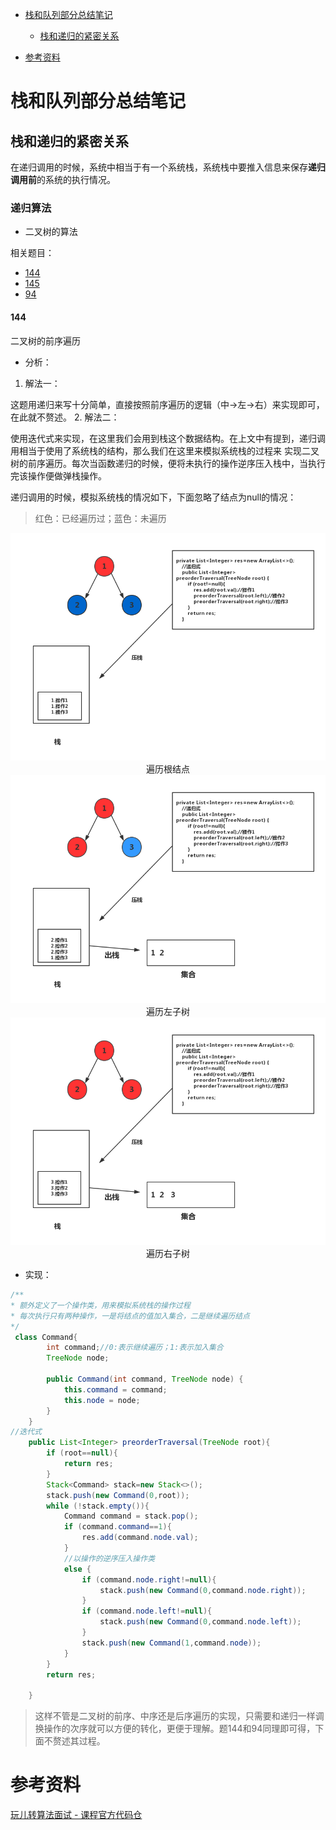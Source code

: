 

<!-- GFM-TOC -->
* [栈和队列部分总结笔记](#栈和队列部分总结笔记)
    * [栈和递归的紧密关系](#栈和递归的紧密关系)
   
* [参考资料](#参考资料)
<!-- GFM-TOC -->

# 栈和队列部分总结笔记

## 栈和递归的紧密关系
在递归调用的时候，系统中相当于有一个系统栈，系统栈中要推入信息来保存**递归调用前**的系统的执行情况。
### 递归算法
- 二叉树的算法

相关题目：

* [144](#144)
* [145]()
* [94]()
#### 144
二叉树的前序遍历
- 分析：
1. 解法一：

这题用递归来写十分简单，直接按照前序遍历的逻辑（中->左->右）来实现即可，在此就不赘述。
2. 解法二：

使用迭代式来实现，在这里我们会用到栈这个数据结构。在上文中有提到，递归调用相当于使用了系统栈的结构，那么我们在这里来模拟系统栈的过程来
实现二叉树的前序遍历。每次当函数递归的时候，便将未执行的操作逆序压入栈中，当执行完该操作便做弹栈操作。

递归调用的时候，模拟系统栈的情况如下，下面忽略了结点为null的情况：
>红色：已经遍历过；蓝色：未遍历
<div align="center">

![遍历根结点](../pict/stack_01.png)
 遍历根结点
![遍历左子树](../pict/stack_02.png)
 遍历左子树
![遍历右子树](../pict/stack_03.png)
 遍历右子树

</div>





- 实现：
```java
/**
* 额外定义了一个操作类，用来模拟系统栈的操作过程
* 每次执行只有两种操作，一是将结点的值加入集合，二是继续遍历结点
*/
 class Command{
        int command;//0:表示继续遍历；1:表示加入集合
        TreeNode node;

        public Command(int command, TreeNode node) {
            this.command = command;
            this.node = node;
        }
    }
//迭代式
    public List<Integer> preorderTraversal(TreeNode root){
        if (root==null){
            return res;
        }
        Stack<Command> stack=new Stack<>();
        stack.push(new Command(0,root));
        while (!stack.empty()){
            Command command = stack.pop();
            if (command.command==1){
                res.add(command.node.val);
            }
            //以操作的逆序压入操作类
            else {
                if (command.node.right!=null){
                    stack.push(new Command(0,command.node.right));
                }
                if (command.node.left!=null){
                    stack.push(new Command(0,command.node.left));
                }
                stack.push(new Command(1,command.node));
            }
        }
        return res;

    }
```
>这样不管是二叉树的前序、中序还是后序遍历的实现，只需要和递归一样调换操作的次序就可以方便的转化，更便于理解。题144和94同理即可得，下面不赘述其过程。


# 参考资料
[玩儿转算法面试 - 课程官方代码仓](https://github.com/liuyubobobo/Play-with-Algorithm-Interview)


